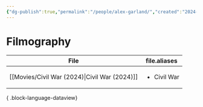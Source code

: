 ```yaml
---
{"dg-publish":true,"permalink":"/people/alex-garland/","created":"2024-06-17","updated":"2024-06-17"}
---
```



# Filmography

| File                                             | file.aliases                |
| ------------------------------------------------ | --------------------------- |
| [[Movies/Civil War (2024)\|Civil War (2024)]] | <ul><li>Civil War</li></ul> |

{ .block-language-dataview}
